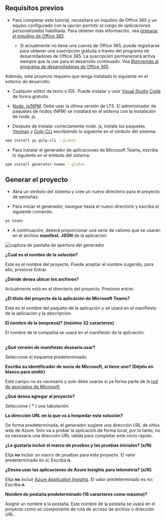 ## <a name="prerequisites"></a>Requisitos previos

- Para completar este tutorial, necesitará un inquilino de Office 365 y un equipo configurado con la *opción permitir la carga de aplicaciones personalizadas* habilitada. Para obtener más información, vea [preparar el inquilino de Office 365](~/concepts/build-and-test/prepare-your-o365-tenant.md).

  - Si actualmente no tiene una cuenta de Office 365, puede registrarse para obtener una suscripción gratuita a través del programa de desarrolladores de Office 365. La suscripción permanecerá activa siempre que la use para el desarrollo continuado. Vea [Bienvenido al programa de desarrolladores de Office 365](/OfficeDev/office-dev-program-docs/docs/office-365-developer-program.md).

Además, este proyecto requiere que tenga instalado lo siguiente en el entorno de desarrollo:

- Cualquier editor de texto o IDE. Puede instalar y usar [Visual Studio Code](https://code.visualstudio.com/download) de forma gratuita.

- [Node. js/NPM](https://nodejs.org/en/). Debe usar la última versión de LTS. El administrador de paquetes de nodos (NPM) se instalará en el sistema con la instalación de node. js.

- Después de instalar correctamente node. js, instale los paquetes [Yeoman](https://yeoman.io/) y [Gulp-CLI](https://www.npmjs.com/package/gulp-cli) escribiendo lo siguiente en el símbolo del sistema:

```bash
npm install yo gulp-cli --global
```

- Para instalar el generador de aplicaciones de Microsoft Teams, escriba lo siguiente en el símbolo del sistema:

```bash
npm install generator-teams --global
```

## <a name="generate-your-project"></a>Generar el proyecto

- Abra un símbolo del sistema y cree un nuevo directorio para el proyecto de pestañas.

- Para iniciar el generador, navegue hasta el nuevo directorio y escriba el siguiente comando:

```bash
yo teams
```

- A continuación, deberá proporcionar una serie de valores que se usarán en el archivo **manifest. JSON** de la aplicación:

![captura de pantalla de apertura del generador](/microsoftteams/platform/assets/images/tab-images/teamsTabScreenshot.PNG)

**¿Cuál es el nombre de la solución?**

Este es el nombre del proyecto. Puede aceptar el nombre sugerido; para ello, presione Entrar.

**¿Dónde desea ubicar los archivos?**

Actualmente está en el directorio del proyecto. Presione entrar.

**¿El título del proyecto de la aplicación de Microsoft Teams?**

Este es el nombre del paquete de la aplicación y se usará en el manifiesto de la aplicación y la descripción.

**El nombre de la (empresa)? (máximo 32 caracteres)**

El nombre de la compañía se usará en el manifiesto de la aplicación.

<br>**¿Qué versión de manifiesto desearía usar?**

Seleccione el esquema predeterminado.

**Escriba su identificador de socio de Microsoft, si tiene uno? (Déjelo en blanco para omitir)**

Este campo no es necesario y solo debe usarse si ya forma parte de la [red de asociados de Microsoft](https://partner.microsoft.com).

**¿Qué desea agregar al proyecto?**

Seleccione ( &ast; ) una tabulación.

**La dirección URL en la que va a hospedar esta solución?**

De forma predeterminada, el generador sugiere una dirección URL de sitios web de Azure. Solo va a probar la aplicación de forma local, por lo tanto, no es necesaria una dirección URL válida para completar este inicio rápido.

**¿Le gustaría incluir el marco de pruebas y las pruebas iniciales? (s/N)**

Elija **no** incluir un marco de pruebas para este proyecto. El valor predeterminado es sí; Escriba **n**.

**¿Desea usar las aplicaciones de Azure Insights para telemetría? (s/N)**

Elija **no** incluir [Azure Application Insights](/azure-docs/articles/azure-monitor/app/app-insights-overview.md). El valor predeterminado es no; Escriba **n**.

**Nombre de pestaña predeterminado (16 caracteres como máximo)?**

Asigne un nombre a la pestaña. Este nombre de la pestaña se usará en el proyecto como un componente de ruta de acceso de archivo o dirección URL.
